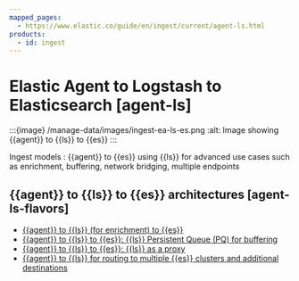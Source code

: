 ```yaml
---
mapped_pages:
  - https://www.elastic.co/guide/en/ingest/current/agent-ls.html
products:
  - id: ingest
---
```


# Elastic Agent to Logstash to Elasticsearch [agent-ls]

:::{image} /manage-data/images/ingest-ea-ls-es.png
:alt: Image showing {{agent}} to {{ls}} to {{es}}
:::

Ingest models
:   {{agent}} to {{es}} using {{ls}} for advanced use cases such as enrichment, buffering, network bridging, multiple endpoints


## {{agent}} to {{ls}} to {{es}} architectures [agent-ls-flavors]

* [{{agent}} to {{ls}} (for enrichment) to {{es}}](ls-enrich.md)
* [{{agent}} to {{ls}} to {{es}}: {{ls}} Persistent Queue (PQ) for buffering](lspq.md)
* [{{agent}} to {{ls}} to {{es}}: {{ls}} as a proxy](ls-networkbridge.md)
* [{{agent}} to {{ls}} for routing to multiple {{es}} clusters and additional destinations](ls-multi.md)





